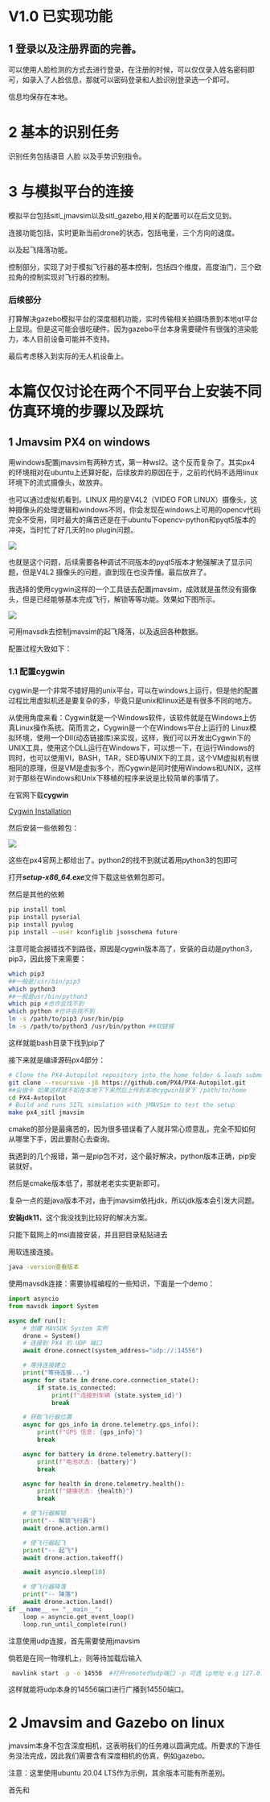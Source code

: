 # V1.0 已实现功能

## 1 登录以及注册界面的完善。

可以使用人脸检测的方式去进行登录，在注册的时候，可以仅仅录入姓名密码即可，如录入了人脸信息，那就可以密码登录和人脸识别登录选一个即可。

信息均保存在本地。

# 2 基本的识别任务

识别任务包括语音 人脸 以及手势识别指令。

# 3 与模拟平台的连接

模拟平台包括sitl_jmavsim以及sitl_gazebo,相关的配置可以在后文见到。

连接功能包括，实时更新当前drone的状态，包括电量，三个方向的速度。

以及起飞降落功能。

控制部分，实现了对于模拟飞行器的基本控制，包括四个维度，高度油门，三个欧拉角的控制实现对飞行器的控制。

### 后续部分

打算解决gazebo模拟平台的深度相机功能，实时传输相关拍摄场景到本地qt平台上显现。但是这可能会很吃硬件。因为gazebo平台本身需要硬件有很强的渲染能力，本人目前设备可能并不支持。

最后考虑移入到实际的无人机设备上。

# 本篇仅仅讨论在两个不同平台上安装不同仿真环境的步骤以及踩坑

## 1 Jmavsim PX4 on windows

用windows配置jmavsim有两种方式，第一种wsl2。这个反而复杂了。其实px4的环境相对在ubuntu上还算好配，后续放弃的原因在于，之前的代码不适用linux环境下的流式摄像头，故放弃。

也可以通过虚拟机看到。LINUX 用的是V4L2（VIDEO FOR LINUX）摄像头，这种摄像头的处理逻辑和windows不同，你会发现在windows上可用的opencv代码完全不受用，同时最大的痛苦还是在于ubuntu下opencv-python和pyqt5版本的冲突，当时忙了好几天的no plugin问题。

![](C:\Users\admin\Desktop\CDOFHI\1717342283711.png)


也就是这个问题，后续需要各种调试不同版本的pyqt5版本才勉强解决了显示问题，但是V4L2 摄像头的问题，直到现在也没弄懂。最后放弃了。

我选择的使用cygwin这样的一个工具链去配置jmavsim，成效就是虽然没有摄像头，但是已经能够基本完成飞行，解锁等等功能。效果如下图所示。

![](C:\Users\admin\Desktop\CDOFHI\1717342689396.png)

可用mavsdk去控制jmavsim的起飞降落，以及返回各种数据。

配置过程大致如下：

### 1.1 配置cygwin

cygwin是一个非常不错好用的unix平台，可以在windows上运行，但是他的配置过程比用虚拟机还是要复杂的多，毕竟只是unix和linux还是有很多不同的地方。

从使用角度来看：Cygwin就是一个Windows软件，该软件就是在Windows上仿真Linux操作系统。简而言之，Cygwin是一个在Windows平台上运行的 Linux模拟环境，使用一个Dll(动态链接库)来实现，这样，我们可以开发出Cygwin下的UNIX工具，使用这个DLL运行在Windows下，可以想一下，在运行Windows的同时，也可以使用VI，BASH，TAR，SED等UNIX下的工具，这个VM虚拟机有很相同的原理，但是VM是虚拟多个，而Cygwin是同时使用Windows和UNIX，这样对于那些在Windows和Unix下移植的程序来说是比较简单的事情了。

在官网下载**cygwin**

[Cygwin Installation](https://cygwin.com/install.html)

然后安装一些依赖包：

![](C:\Users\admin\Desktop\CDOFHI\1717396984776.png)

这些在px4官网上都给出了。python2的找不到就试着用python3的包即可

打开***setup-x86_64.exe***文件下载这些依赖包即可。

然后是其他的依赖

~~~bash
pip install toml
pip install pyserial
pip install pyulog
pip install --user kconfiglib jsonschema future
~~~

注意可能会报错找不到路径，原因是cygwin版本高了，安装的自动是python3，pip3，因此接下来需要：

~~~bash
which pip3
##一般是/usr/bin/pip3
which python3
##一般是usr/bin/python3
which pip #也许会找不到
which python #也许会找不到
ln -s /path/to/pip3 /usr/bin/pip
ln -s /path/to/python3 /usr/bin/python ##软链接
~~~

这样就能bash目录下找到pip了

接下来就是编译源码px4部分：

~~~bash
# Clone the PX4-Autopilot repository into the home folder & loads submodules in parallel
git clone --recursive -j8 https://github.com/PX4/PX4-Autopilot.git
##会很卡 如果这样就不如在本地下下来然后上传到本地cygwin目录下 /path/to/home
cd PX4-Autopilot
# Build and runs SITL simulation with jMAVSim to test the setup
make px4_sitl jmavsim
~~~

cmake的部分是最痛苦的，因为很多错误看了人就非常心烦意乱，完全不知如何从哪里下手，因此要耐心去查询。

我遇到的几个报错，第一是pip包不对，这个最好解决，python版本正确，pip安装就好。

然后是cmake版本低了，那就老老实实更新即可。

复杂一点的是java版本不对，由于jmavsim依托jdk，所以jdk版本会引发大问题。

**安装jdk11**，这个我没找到比较好的解决方案。

只能下载网上的msi直接安装，并且把目录粘贴进去

用软连接连接。

~~~bash
java -version查看版本
~~~



使用mavsdk连接：需要协程编程的一些知识，下面是一个demo：

~~~python
import asyncio
from mavsdk import System

async def run():
    # 创建 MAVSDK System 实例
    drone = System()
    # 连接到 PX4 的 UDP 端口
    await drone.connect(system_address="udp://:14556")

    # 等待连接建立
    print("等待连接...")
    async for state in drone.core.connection_state():
        if state.is_connected:
            print(f"连接到车辆 {state.system_id}")
            break

    # 获取飞行器位置
    async for gps_info in drone.telemetry.gps_info():
        print(f"GPS 信息: {gps_info}")
        break

    async for battery in drone.telemetry.battery():
        print(f"电池状态: {battery}")
        break

    async for health in drone.telemetry.health():
        print(f"健康状态: {health}")
        break

    # 使飞行器解锁
    print("-- 解锁飞行器")
    await drone.action.arm()

    # 使飞行器起飞
    print("-- 起飞")
    await drone.action.takeoff()

    await asyncio.sleep(10)

    # 使飞行器降落
    print("-- 降落")
    await drone.action.land()
if __name__ == "__main__":
    loop = asyncio.get_event_loop()
    loop.run_until_complete(run()

~~~

注意使用udp连接，首先需要使用jmavsim

倘若是在同一物理机上，则等待加载后输入

~~~bash
 mavlink start -p -o 14550	#打开remote的udp端口 -p 可选 ip地址 e.g 127.0.0.1
~~~

这样就能将udp本身的14556端口进行广播到14550端口。

# 2 Jmavsim and Gazebo on linux

jmavsim本身不包含深度相机，这表明我们的任务难以圆满完成。所要求的下游任务没法完成，因此我们需要含有深度相机的仿真，例如gazebo。

注意：这里使用ubuntu 20.04 LTS作为示例，其余版本可能有所差别。

首先和



